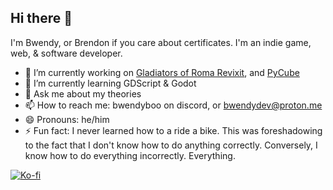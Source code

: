 ## Hi there 👋

I'm Bwendy, or Brendon if you care about certificates. I'm an indie game, web, & software developer.

- 🔭 I’m currently working on [Gladiators of Roma Revixit](https://wishlist.faraway.games), and [PyCube](https://github.com/BwendyGames/PyCube)
- 🌱 I’m currently learning GDScript & Godot
- 💬 Ask me about my theories
- 📫 How to reach me: bwendyboo on discord, or bwendydev@proton.me
- 😄 Pronouns: he/him
- ⚡ Fun fact: I never learned how to a ride a bike. This was foreshadowing to the fact that I don't know how to do anything correctly. Conversely, I know how to do everything incorrectly. Everything. 

[![Ko-fi](https://ko-fi.com/img/githubbutton_sm.svg)](https://ko-fi.com/bwendydev)
